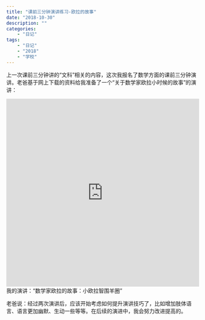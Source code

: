 ```yaml
---
title: "课前三分钟演讲练习-欧拉的故事"
date: "2018-10-30"
description: ""
categories:
    - "日记"
tags:
    - "日记"
    - "2018"
    - "学校"
---
```


上一次课前三分钟讲的“文科”相关的内容，这次我报名了数学方面的课前三分钟演讲。老爸基于网上下载的资料给我准备了一个“关于数学家欧拉小时候的故事”的演讲：

<iframe height=498 width=510 src='http://player.youku.com/embed/XMzg5NzA3MTkwMA==' frameborder=0 'allowfullscreen'></iframe>
我的演讲：“数学家欧拉的故事：小欧拉智围羊圈”

老爸说：经过两次演讲后，应该开始考虑如何提升演讲技巧了，比如增加肢体语言、语言更加幽默、生动一些等等。在后续的演进中，我会努力改进提高的。



